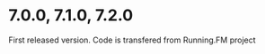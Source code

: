 7.0.0, 7.1.0, 7.2.0
===================
First released version. Code is transfered from Running.FM project